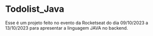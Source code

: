 # Todolist_Java
Esse é um projeto feito no evento da Rocketseat do dia 09/10/2023 a 13/10/2023 para apresentar a linguagem JAVA no backend. 
